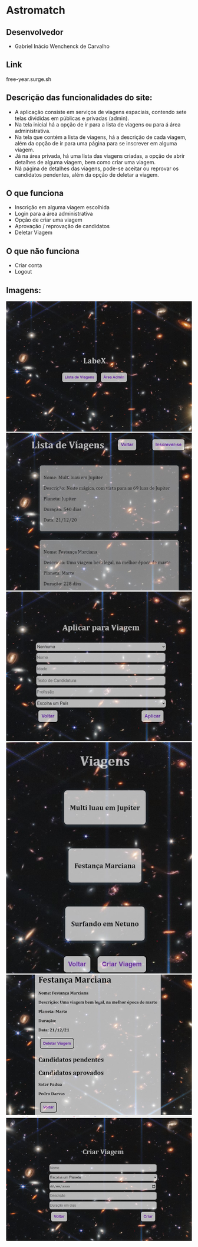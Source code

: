 # Astromatch

## Desenvolvedor

- Gabriel Inácio Wenchenck de Carvalho

## Link

free-year.surge.sh

## Descrição das funcionalidades do site:

- A aplicação consiste em serviços de viagens espaciais, contendo sete telas divididas em públicas e privadas (admin).
- Na tela inicial há a opção de ir para a lista de viagens ou para á área administrativa.
- Na tela que contém a lista de viagens, há a descrição de cada viagem, além da opção de ir para uma página para se inscrever em alguma viagem.
- Já na área privada, há uma lista das viagens criadas, a opção de abrir detalhes de alguma viagem, bem como criar uma viagem.
- Ná página de detalhes das viagens, pode-se aceitar ou reprovar os candidatos pendentes, além da opção de deletar a viagem.

## O que funciona

- Inscrição em alguma viagem escolhida
- Login para a área administrativa
- Opção de criar uma viagem
- Aprovação / reprovação de candidatos
- Deletar Viagem

## O que não funciona

- Criar conta
- Logout

## Imagens:

![Imagens](./src/img/labex1.jpg)
![Imagens](./src/img/labex2.jpg)
![Imagens](./src/img/labex3.jpg)
![Imagens](./src/img/labex4.jpg)
![Imagens](./src/img/labex5.jpg)
![Imagens](./src/img/labex6.jpg)
